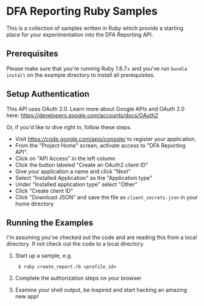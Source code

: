 # DFA Reporting Ruby Samples
 
This is a collection of samples written in Ruby which provide a starting place
for your experimentation into the DFA Reporting API.

## Prerequisites

Please make sure that you're running Ruby 1.8.7+ and you've run
`bundle install` on the example directory to install all prerequisites.

## Setup Authentication

This API uses OAuth 2.0. Learn more about Google APIs and OAuth 2.0 here:
https://developers.google.com/accounts/docs/OAuth2

Or, if you'd like to dive right in, follow these steps.
 - Visit https://code.google.com/apis/console/ to register your application.
 - From the "Project Home" screen, activate access to "DFA Reporting API".
 - Click on "API Access" in the left column
 - Click the button labeled "Create an OAuth2 client ID"
 - Give your application a name and click "Next"
 - Select "Installed Application" as the "Application type"
 - Under "Installed application type" select "Other"
 - Click "Create client ID"
 - Click "Download JSON" and save the file as `client_secrets.json` in your
   home directory

## Running the Examples

I'm assuming you've checked out the code and are reading this from a local
directory. If not check out the code to a local directory.

1. Start up a sample, e.g.

        $ ruby create_report.rb <profile_id>

2. Complete the authorization steps on your browser

3. Examine your shell output, be inspired and start hacking an amazing new app!
